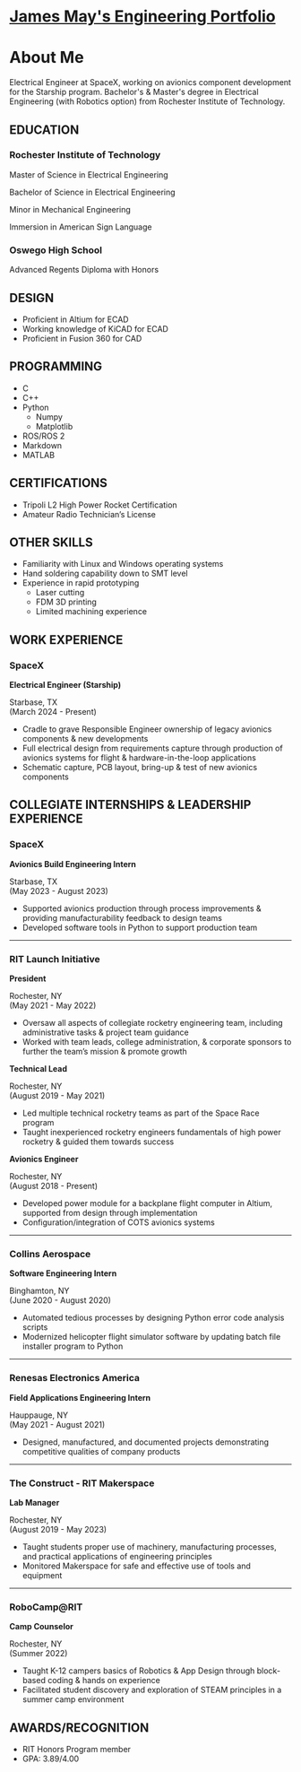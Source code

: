# [James May's Engineering Portfolio](http://vlarko.com)
# About Me
Electrical Engineer at SpaceX, working on avionics component development for the Starship program. Bachelor's & Master's degree in Electrical Engineering (with Robotics option) from Rochester Institute of Technology.

## EDUCATION
### Rochester Institute of Technology
Master of Science in Electrical Engineering

Bachelor of Science in Electrical Engineering

Minor in Mechanical Engineering

Immersion in American Sign Language

### Oswego High School
Advanced Regents Diploma with Honors

## DESIGN
- Proficient in Altium for ECAD
- Working knowledge of KiCAD for ECAD
- Proficient in Fusion 360 for CAD

## PROGRAMMING
- C
- C++
- Python
  - Numpy
  - Matplotlib
- ROS/ROS 2
- Markdown
- MATLAB

## CERTIFICATIONS
- Tripoli L2 High Power Rocket Certification
- Amateur Radio Technician’s License

## OTHER SKILLS
- Familiarity with Linux and Windows operating systems
- Hand soldering capability down to SMT level
- Experience in rapid prototyping
    - Laser cutting
    - FDM 3D printing
    - Limited machining experience

## WORK EXPERIENCE
### SpaceX

**Electrical Engineer (Starship)**

Starbase, TX         
(March 2024 - Present)

- Cradle to grave Responsible Engineer ownership of legacy avionics components & new developments
- Full electrical design from requirements capture through production of avionics systems for flight & hardware-in-the-loop applications
- Schematic capture, PCB layout, bring-up & test of new avionics components

## COLLEGIATE INTERNSHIPS & LEADERSHIP EXPERIENCE  
### SpaceX      

**Avionics Build Engineering Intern**

Starbase, TX         
(May 2023 - August 2023)

- Supported avionics production through process improvements & providing manufacturability feedback to design teams
- Developed software tools in Python to support production team

---

### RIT Launch Initiative

**President**

Rochester, NY            
(May 2021 - May 2022)

- Oversaw all aspects of collegiate rocketry engineering team, including administrative tasks & project team guidance
- Worked with team leads, college administration, & corporate sponsors to further the team’s mission & promote growth


**Technical Lead**

Rochester, NY            
(August 2019 - May 2021)

- Led multiple technical rocketry teams as part of the Space Race program
- Taught inexperienced rocketry engineers fundamentals of high power rocketry & guided them towards success

**Avionics Engineer**

Rochester, NY            
(August 2018 - Present)

- Developed power module for a backplane flight computer in Altium, supported from design through implementation
- Configuration/integration of COTS avionics systems

---
   
### Collins Aerospace                                        

**Software Engineering Intern**

Binghamton, NY            
(June 2020 - August 2020)

- Automated tedious processes by designing Python error code analysis scripts
- Modernized helicopter flight simulator software by updating batch file installer program to Python

---
  
### Renesas Electronics America                      

**Field Applications Engineering Intern**

Hauppauge, NY            
(May 2021 - August 2021)

- Designed, manufactured, and documented projects demonstrating competitive qualities of company products

---
  
### The Construct - RIT Makerspace                

**Lab Manager**

Rochester, NY            
(August 2019 - May 2023)

- Taught students proper use of machinery, manufacturing processes, and practical applications of engineering principles
- Monitored Makerspace for safe and effective use of tools and equipment

---
  
### RoboCamp@RIT  

**Camp Counselor**

Rochester, NY          
(Summer 2022)​

- Taught K-12 campers basics of Robotics & App Design through block-based coding & hands on experience
- Facilitated student discovery and exploration of STEAM principles in a summer camp environment



## AWARDS/RECOGNITION

- RIT Honors Program member​
- GPA: 3.89/4.00
